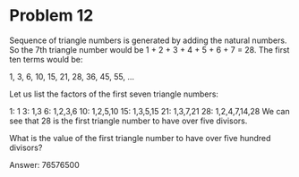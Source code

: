 <h1> Problem 12 </h1>

Sequence of triangle numbers is generated by adding the natural numbers. So the 7th triangle number would be 1 + 2 + 3 + 4 + 5 + 6 + 7 = 28. The first ten terms would be:

1, 3, 6, 10, 15, 21, 28, 36, 45, 55, ...

Let us list the factors of the first seven triangle numbers:

 1: 1
 3: 1,3
 6: 1,2,3,6
10: 1,2,5,10
15: 1,3,5,15
21: 1,3,7,21
28: 1,2,4,7,14,28
We can see that 28 is the first triangle number to have over five divisors.

What is the value of the first triangle number to have over five hundred divisors?

Answer: 76576500
